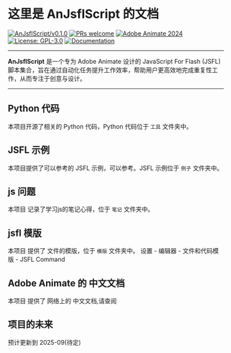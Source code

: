 # 这里是 AnJsflScript 的文档

[![AnJsflScript/v0.1.0](https://badgen.net/badge/AnJsflScript/v0.1.0/green?icon=github&labelColor=black)](https://github.com/rabit2022/AnJsflScript)
[![PRs welcome](https://img.shields.io/badge/PRs-welcome-brightgreen.svg)]()
[![Adobe Animate 2024](https://badgen.net/badge/Adobe%20Animate/2024/blue?icon=adobe&labelColor=black)](https://www.adobe.com/products/animate.html)
[![License: GPL-3.0](https://img.shields.io/badge/License-GPLv3-blue.svg)](https://www.gnu.org/licenses/gpl-3.0)
[![Documentation](https://badgen.net/badge/Documentation/Available/orange)](https://github.com/rabit2022/AnJsflScript/tree/tools)

---

**AnJsflScript** 是一个专为 Adobe Animate 设计的 JavaScript For Flash (JSFL)
脚本集合，旨在通过自动化任务提升工作效率，帮助用户更高效地完成重复性工作，从而专注于创意与设计。

---

## Python 代码

本项目开源了相关的 Python 代码，Python 代码位于 `工具` 文件夹中。

## JSFL 示例

本项目提供了可以参考的 JSFL 示例，可以参考。JSFL 示例位于 `例子` 文件夹中。

## js 问题

本项目 记录了学习js的笔记心得，位于 `笔记` 文件夹中。

## jsfl 模版

本项目 提供了 文件的模版，位于 `模版` 文件夹中。
设置 - 编辑器 - 文件和代码模版 - JSFL Command

## Adobe Animate 的 中文文档

本项目 提供了 网络上的 中文文档,请查阅

## 项目的未来

预计更新到 2025-09(待定)
